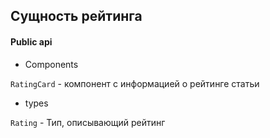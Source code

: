 ## Сущность рейтинга

#### Public api

- Components

`RatingCard` - компонент с информацией о рейтинге статьи

- types

`Rating` - Тип, описывающий рейтинг